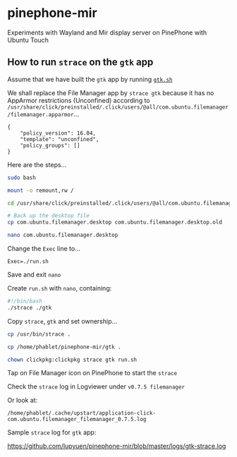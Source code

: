 # pinephone-mir
Experiments with Wayland and Mir display server on PinePhone with Ubuntu Touch

## How to run `strace` on the `gtk` app

Assume that we have built the `gtk` app by running [`gtk.sh`](gtk.sh)

We shall replace the File Manager app by `strace gtk` because it has no AppArmor restrictions (Unconfined) according to `/usr/share/click/preinstalled/.click/users/@all/com.ubuntu.filemanager/filemanager.apparmor`...

```
{
    "policy_version": 16.04,
    "template": "unconfined",
    "policy_groups": []
}
```

Here are the steps...

```bash
sudo bash

mount -o remount,rw /

cd /usr/share/click/preinstalled/.click/users/@all/com.ubuntu.filemanager

# Back up the desktop file
cp com.ubuntu.filemanager.desktop com.ubuntu.filemanager.desktop.old

nano com.ubuntu.filemanager.desktop 
```

Change the `Exec` line to...

```
Exec=./run.sh
```

Save and exit `nano`

Create `run.sh` with `nano`, containing:

```bash
#!/bin/bash
./strace ./gtk
```

Copy `strace`, `gtk` and set ownership...

```bash
cp /usr/bin/strace .

cp /home/phablet/pinephone-mir/gtk .

chown clickpkg:clickpkg strace gtk run.sh
```

Tap on File Manager icon on PinePhone to start the `strace`

Check the `strace` log in Logviewer under `v0.7.5 filemanager`

Or look at:

`/home/phablet/.cache/upstart/application-click-com.ubuntu.filemanager_filemanager_0.7.5.log`

Sample `strace` log for `gtk` app:

https://github.com/lupyuen/pinephone-mir/blob/master/logs/gtk-strace.log
